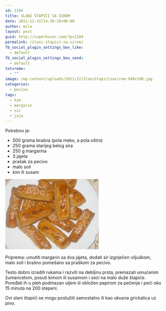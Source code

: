```yaml
---
id: 2184
title: SLANI ŠTAPIĆI SA SIROM
date: 2011-12-31T14:30:19+00:00
author: mila
layout: post
guid: http://superkuvar.com/?p=2184
permalink: /slani-stapici-sa-sirom/
fb_social_plugin_settings_box_like:
  - default
fb_social_plugin_settings_box_send:
  - default
totvreme:
  - ""
image: /wp-content/uploads/2011/12/Slaništapićisasirom-940x198.jpg
categories:
  - peciva
tags:
  - kim
  - margarin
  - sir
  - jaja
---
```

Potrebno je:

  * 500 grama brašna (pola meko, a pola oštro)
  * 250 grama starijeg belog sira
  * 250 g margarina
  * 3 jajeta
  * prašak za pecivo
  * malo soli
  * kim ili susam

<img class="alignnone size-medium wp-image-5292" src="/wp-content/uploads/2011/12/Slaništapićisasirom-300x225.jpg" alt="Slaništapićisasirom" width="300" height="225" /> 

Priprema: umutiti margarin sa dva jajeta, dodati sir izgnječen viljuškom, malo soli i brašno pomešano sa praškom za pecivo.

Testo dobro izraditi rukama i razviti na debljinu prsta, premazati umućenim žumancetom, posuti kimom ili susamom i seći na malo duže štapiće. Poređati ih u pleh podmazan uljem ili obložen papirom za pečenje i peći oko 15 minuta na 200 stepeni.

Ovi slani štapići se mogu poslužiti samostalno ili kao ukusna grickalica uz pivo.